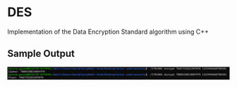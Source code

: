 # DES
Implementation of the Data Encryption Standard algorithm using C++

## Sample Output

![sample output](https://github.com/KareimGazer/DES/blob/main/screenshots/sampleExe.PNG?raw=true)

